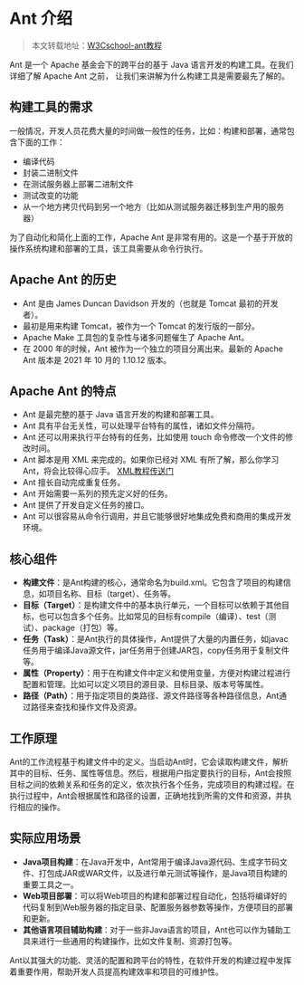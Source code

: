 # Ant 介绍

>本文转载地址：[W3Cschool-ant教程](https://www.w3cschool.cn/ant/4xdp1hw8.html)

Ant 是一个 Apache 基金会下的跨平台的基于 Java 语言开发的构建工具。在我们详细了解 Apache Ant 之前， 让我们来讲解为什么构建工具是需要最先了解的。

## 构建工具的需求

一般情况，开发人员花费大量的时间做一般性的任务，比如：构建和部署，通常包含下面的工作：

- 编译代码
- 封装二进制文件
- 在测试服务器上部署二进制文件
- 测试改变的功能
- 从一个地方拷贝代码到另一个地方（比如从测试服务器迁移到生产用的服务器）

为了自动化和简化上面的工作，Apache Ant 是非常有用的。这是一个基于开放的操作系统构建和部署的工具，该工具需要从命令行执行。

## Apache Ant 的历史

- Ant 是由 James Duncan Davidson 开发的（也就是 Tomcat 最初的开发者）。
- 最初是用来构建 Tomcat，被作为一个 Tomcat 的发行版的一部分。
- Apache Make 工具包的复杂性与诸多问题催生了 Apache Ant。
- 在 2000 年的时候，Ant 被作为一个独立的项目分离出来。最新的 Apache Ant 版本是 2021 年 10 月的 1.10.12 版本。

## Apache Ant 的特点

- Ant 是最完整的基于 Java 语言开发的构建和部署工具。
- Ant 具有平台无关性，可以处理平台特有的属性，诸如文件分隔符。
- Ant 还可以用来执行平台特有的任务，比如使用 touch 命令修改一个文件的修改时间。
- Ant 脚本是用 XML 来完成的。如果你已经对 XML 有所了解，那么你学习 Ant，将会比较得心应手。 [XML教程传送门](/3.程序/1.基础/2.基础语言/标记语言/XML/README.md)
- Ant 擅长自动完成重复任务。
- Ant 开始需要一系列的预先定义好的任务。
- Ant 提供了开发自定义任务的接口。
- Ant 可以很容易从命令行调用，并且它能够很好地集成免费和商用的集成开发环境。

## 核心组件

- **构建文件**：是Ant构建的核心，通常命名为build.xml。它包含了项目的构建信息，如项目名称、目标（target）、任务等。
- **目标（Target）**：是构建文件中的基本执行单元，一个目标可以依赖于其他目标，也可以包含多个任务。比如常见的目标有compile（编译）、test（测试）、package（打包）等。
- **任务（Task）**：是Ant执行的具体操作，Ant提供了大量的内置任务，如javac任务用于编译Java源文件，jar任务用于创建JAR包，copy任务用于复制文件等。
- **属性（Property）**：用于在构建文件中定义和使用变量，方便对构建过程进行配置和管理。比如可以定义项目的源目录、目标目录、版本号等属性。
- **路径（Path）**：用于指定项目的类路径、源文件路径等各种路径信息，Ant通过路径来查找和操作文件及资源。

## 工作原理

Ant的工作流程基于构建文件中的定义。当启动Ant时，它会读取构建文件，解析其中的目标、任务、属性等信息。然后，根据用户指定要执行的目标，Ant会按照目标之间的依赖关系和任务的定义，依次执行各个任务，完成项目的构建过程。在执行过程中，Ant会根据属性和路径的设置，正确地找到所需的文件和资源，并执行相应的操作。

## 实际应用场景

- **Java项目构建**：在Java开发中，Ant常用于编译Java源代码、生成字节码文件、打包成JAR或WAR文件，以及进行单元测试等操作，是Java项目构建的重要工具之一。
- **Web项目部署**：可以将Web项目的构建和部署过程自动化，包括将编译好的代码复制到Web服务器的指定目录、配置服务器参数等操作，方便项目的部署和更新。
- **其他语言项目辅助构建**：对于一些非Java语言的项目，Ant也可以作为辅助工具来进行一些通用的构建操作，比如文件复制、资源打包等。

Ant以其强大的功能、灵活的配置和跨平台的特性，在软件开发的构建过程中发挥着重要作用，帮助开发人员提高构建效率和项目的可维护性。
